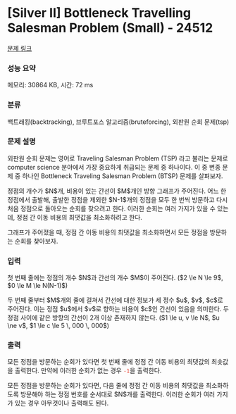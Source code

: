 # [Silver II] Bottleneck Travelling Salesman Problem (Small) - 24512 

[문제 링크](https://www.acmicpc.net/problem/24512) 

### 성능 요약

메모리: 30864 KB, 시간: 72 ms

### 분류

백트래킹(backtracking), 브루트포스 알고리즘(bruteforcing), 외판원 순회 문제(tsp)

### 문제 설명

<p>외판원 순회 문제는 영어로 Traveling Salesman Problem (TSP) 라고 불리는 문제로 computer science 분야에서 가장 중요하게 취급되는 문제 중 하나이다. 이 중 변종 문제 중 하나인 Bottleneck Traveling Salesman Problem (BTSP) 문제를 살펴보자.</p>

<p>정점의 개수가 $N$개, 비용이 있는 간선이 $M$개인 방향 그래프가 주어진다. 어느 한 정점에서 출발해, 출발한 정점을 제외한 $N-1$개의 정점을 모두 한 번씩 방문하고 다시 처음 정점으로 돌아오는 순회를 찾으려고 한다. 이러한 순회는 여러 가지가 있을 수 있는데, 정점 간 이동 비용의 최댓값을 최소화하려고 한다.</p>

<p>그래프가 주어졌을 때, 정점 간 이동 비용의 최댓값을 최소화하면서 모든 정점을 방문하는 순회를 찾아보자.</p>

### 입력 

 <p>첫 번째 줄에는 정점의 개수 $N$과 간선의 개수 $M$이 주어진다. ($2 \le N \le 9$, $0 \le M \le N(N-1)$)</p>

<p>두 번째 줄부터 $M$개의 줄에 걸쳐서 간선에 대한 정보가 세 정수 $u$, $v$, $c$로 주어진다. 이는 정점 $u$에서 $v$로 향하는 비용이 $c$인 간선이 있음을 의미한다. 두 정점 사이에 같은 방향의 간선이 2개 이상 존재하지 않는다. ($1 \le u, v \le N$, $u \ne v$, $1 \le c \le 5 \, 000 \, 000$)</p>

### 출력 

 <p>모든 정점을 방문하는 순회가 있다면 첫 번째 줄에 정점 간 이동 비용의 최댓값의 최솟값을 출력한다. 만약에 이러한 순회가 없는 경우 <span style="color:#e74c3c;"><code>-1</code></span>을 출력한다.</p>

<p>모든 정점을 방문하는 순회가 있다면, 다음 줄에 정점 간 이동 비용의 최댓값을 최소화하도록 방문해야 하는 정점 번호를 순서대로 $N$개를 출력한다. 이러한 순회가 여러 가지가 있는 경우 아무것이나 출력해도 된다.</p>

